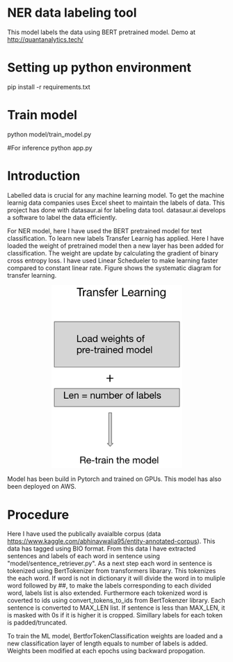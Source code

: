 # NER data labeling tool
This model labels the data using BERT pretrained model.
Demo at http://quantanalytics.tech/
# Setting up python environment 

pip install -r requirements.txt

# Train model 
python model/train_model.py

#For inference
python app.py


# Introduction

Labelled data is crucial for any machine learning model. To get the machine learnig data companies uses Excel sheet to maintain the labels of data. This project has done with datasaur.ai for labeling data tool. datasaur.ai develops a software to label the data efficiently. 

For NER model, here I have used the BERT pretrained model for text classification.  To learn new labels Transfer Learnig has applied. Here I have loaded the weight of pretrained model then a new layer has been added for classification. The weight are update by calculating the gradient of binary cross entropy loss. I have used Linear Schedueler to make learning faster compared to constant linear rate. Figure shows the systematic diagram for transfer learning. 
<p align="center">
<img src="TL.png" width="300">
</p>

Model has been build in Pytorch and trained on GPUs. This model has also been deployed on AWS.

 
# Procedure

Here I have used the publically avaialble corpus (data https://www.kaggle.com/abhinavwalia95/entity-annotated-corpus). This data has tagged using BIO format. From this data I have extracted sentences and labels of each word in sentence using "model/sentence_retriever.py". As a next step each word in sentence is tokenized using BertTokenizer from transformers libarary. This tokenizes the each word. If word is not in dictionary it will divide the word in to muliple word followed by ##, to make the labels corresponding to each divided word, labels list is also extended. 
Furthermore each tokenized word is coverted to ids using convert_tokens_to_ids from BertTokenzer library. Each sentence is converted to MAX_LEN list. If sentence is less than MAX_LEN, it is masked with 0s if it is higher it is cropped. Simillary labels for each token is padded/truncated. 

To train the ML model, BertforTokenClassification weights are loaded and a new classification layer of length equals to number of labels is added. Weights been modified at each epochs using backward propogation.  
